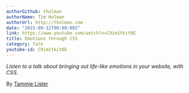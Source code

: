 ```yaml
---
authorGithub: tholman
authorName: Tim Holman
authorUrl: http://tholman.com
date: "2015-09-12T00:00:00Z"
link: https://www.youtube.com/watch?v=C9im1tkit0E
title: Emotions through CSS
category: Talk
youtube-id: C9im1tkit0E
---
```


_Listen to a talk about bringing out life-like emotions in your website, with CSS._

By [Tammie Lister](http://diaryofawebsite.com/)
